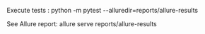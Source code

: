 Execute tests :  python -m pytest --alluredir=reports/allure-results


See Allure report:  allure serve reports/allure-results
